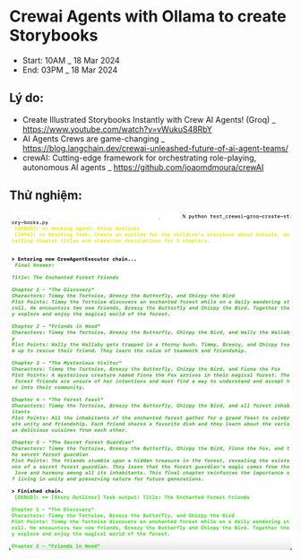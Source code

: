# Crewai Agents with Ollama to create Storybooks
- Start: 10AM _ 18 Mar 2024
- End: 03PM _ 18 Mar 2024

## Lý do:
- Create Illustrated Storybooks Instantly with Crew AI Agents! (Groq) _ https://www.youtube.com/watch?v=vWukuS48RbY
- AI Agents Crews are game-changing _ https://blog.langchain.dev/crewai-unleashed-future-of-ai-agent-teams/
- crewAI: Cutting-edge framework for orchestrating role-playing, autonomous AI agents _ https://github.com/joaomdmoura/crewAI 

## Thử nghiệm:
![alt-text](https://github.com/Mr-Jack-Tung/crewai-agents-ollama-create-storybooks/blob/main/crewai-agents-ollama-create-storybooks_results_Screenshot%202024-03-18_01.jpg)
